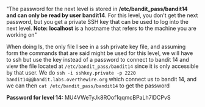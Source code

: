 "The password for the next level is stored in **/etc/bandit_pass/bandit14 and can only be read by user bandit14**. For this level, you don’t get the next password, but you get a private SSH key that can be used to log into the next level. **Note:** **localhost** is a hostname that refers to the machine you are working on"

When doing ls, the only file I see in a ssh private key file, and assuming form the commands that are said might be used for this level, we will have to ssh but use the key instead of a password to connect to bandit 14 and view the file located at `/etc/bandit_pass/bandit14` since it is only accessible by that user. We do `ssh -i sshkey.private -p 2220 bandit14@@bandit.labs.overthewire.org` which connect us to bandit 14, and we can then `cat /etc/bandit_pass/bandit14` to get the password 

**Password for level 14:** 
MU4VWeTyJk8ROof1qqmcBPaLh7lDCPvS